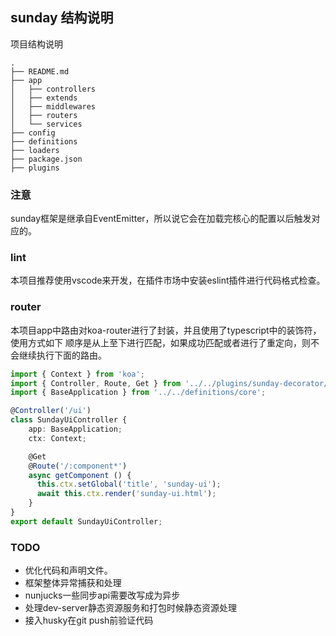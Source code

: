## sunday 结构说明

项目结构说明
```
.
├── README.md
├── app
│   ├── controllers
│   ├── extends
│   ├── middlewares
│   ├── routers
│   └── services
├── config
├── definitions
├── loaders
├── package.json
├── plugins
```
### 注意

sunday框架是继承自EventEmitter，所以说它会在加载完核心的配置以后触发对应的。

### lint

本项目推荐使用vscode来开发，在插件市场中安装eslint插件进行代码格式检查。

### router

本项目app中路由对koa-router进行了封装，并且使用了typescript中的装饰符，使用方式如下
顺序是从上至下进行匹配，如果成功匹配或者进行了重定向，则不会继续执行下面的路由。

```typescript
import { Context } from 'koa';
import { Controller, Route, Get } from '../../plugins/sunday-decorator/app/lib';
import { BaseApplication } from '../../definitions/core';

@Controller('/ui')
class SundayUiController {
    app: BaseApplication;
    ctx: Context;

    @Get
    @Route('/:component*')
    async getComponent () {
      this.ctx.setGlobal('title', 'sunday-ui');
      await this.ctx.render('sunday-ui.html');
    }
}
export default SundayUiController;

```

### TODO

- 优化代码和声明文件。
- 框架整体异常捕获和处理
- nunjucks一些同步api需要改写成为异步
- 处理dev-server静态资源服务和打包时候静态资源处理
- 接入husky在git push前验证代码